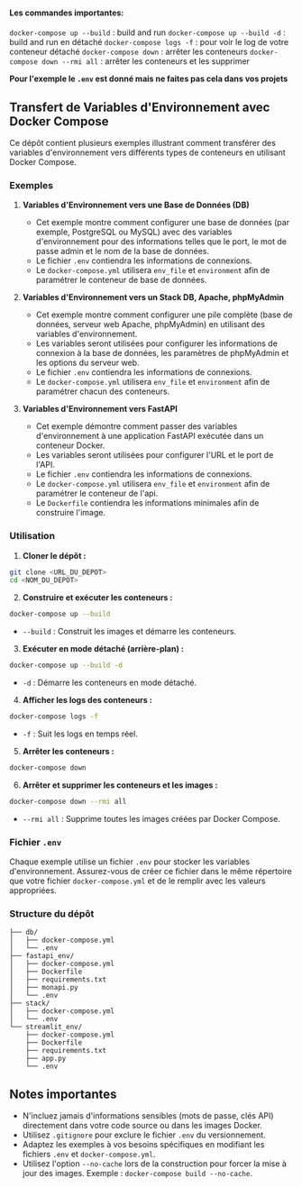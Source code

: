 #### Les commandes importantes:

`docker-compose up --build` : build and run
`docker-compose up --build -d` : build and run en détaché
`docker-compose logs -f` : pour voir le log de votre conteneur détaché
`docker-compose down` : arrêter les conteneurs
`docker-compose down --rmi all` : arrêter les conteneurs et les supprimer

**Pour l'exemple le `.env` est donné mais ne faites pas cela dans vos projets**

## Transfert de Variables d'Environnement avec Docker Compose

Ce dépôt contient plusieurs exemples illustrant comment transférer des variables d'environnement vers différents types de conteneurs en utilisant Docker Compose.

### Exemples

1.  **Variables d'Environnement vers une Base de Données (DB)**
    * Cet exemple montre comment configurer une base de données (par exemple, PostgreSQL ou MySQL) avec des variables d'environnement pour des informations telles que le port, le mot de passe admin et le nom de la base de données.
    * Le fichier `.env` contiendra les informations de connexions.
    * Le `docker-compose.yml` utilisera `env_file` et `environment` afin de paramétrer le conteneur de base de données.

2.  **Variables d'Environnement vers un Stack DB, Apache, phpMyAdmin**
    * Cet exemple montre comment configurer une pile complète (base de données, serveur web Apache, phpMyAdmin) en utilisant des variables d'environnement.
    * Les variables seront utilisées pour configurer les informations de connexion à la base de données, les paramètres de phpMyAdmin et les options du serveur web.
    * Le fichier `.env` contiendra les informations de connexions.
    * Le `docker-compose.yml` utilisera `env_file` et `environment` afin de paramétrer chacun des conteneurs.

3.  **Variables d'Environnement vers FastAPI**
    * Cet exemple démontre comment passer des variables d'environnement à une application FastAPI exécutée dans un conteneur Docker.
    * Les variables seront utilisées pour configurer l'URL et le port de l'API.
    * Le fichier `.env` contiendra les informations de connexions.
    * Le `docker-compose.yml` utilisera `env_file` et `environment` afin de paramétrer le conteneur de l'api.
    * Le `Dockerfile` contiendra les informations minimales afin de construire l'image.

### Utilisation

1.  **Cloner le dépôt :**

```bash
git clone <URL_DU_DEPOT>
cd <NOM_DU_DEPOT>
```

2.  **Construire et exécuter les conteneurs :**

```bash
docker-compose up --build
```

* `--build` : Construit les images et démarre les conteneurs.

3.  **Exécuter en mode détaché (arrière-plan) :**

```bash
docker-compose up --build -d
```

* `-d` : Démarre les conteneurs en mode détaché.

4.  **Afficher les logs des conteneurs :**

```bash
docker-compose logs -f
```

* `-f` : Suit les logs en temps réel.

5.  **Arrêter les conteneurs :**

```bash
docker-compose down
```

6.  **Arrêter et supprimer les conteneurs et les images :**

```bash
docker-compose down --rmi all
```

* `--rmi all` : Supprime toutes les images créées par Docker Compose.

### Fichier `.env`

Chaque exemple utilise un fichier `.env` pour stocker les variables d'environnement. Assurez-vous de créer ce fichier dans le même répertoire que votre fichier `docker-compose.yml` et de le remplir avec les valeurs appropriées.

### Structure du dépôt

```
├── db/
│   ├── docker-compose.yml
│   └── .env
├── fastapi_env/
│   ├── docker-compose.yml
│   ├── Dockerfile
│   ├── requirements.txt    
│   ├── monapi.py
│   └── .env
├── stack/
│   ├── docker-compose.yml
│   └── .env
└── streamlit_env/
    ├── docker-compose.yml
    ├── Dockerfile
    ├── requirements.txt    
    ├── app.py
    └── .env    
```

## Notes importantes

* N'incluez jamais d'informations sensibles (mots de passe, clés API) directement dans votre code source ou dans les images Docker.
* Utilisez `.gitignore` pour exclure le fichier `.env` du versionnement.
* Adaptez les exemples à vos besoins spécifiques en modifiant les fichiers `.env` et `docker-compose.yml`.
* Utilisez l'option `--no-cache` lors de la construction pour forcer la mise à jour des images. Exemple : `docker-compose build --no-cache`.

